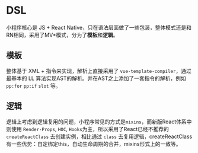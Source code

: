 # DSL

小程序核心是 JS + React Native，只在语法层面做了一些包装，整体模式还是和RN相同，采用了MV*模式，分为了**模板**和**逻辑**。

## 模板

整体基于 XML + 指令来实现，解析上直接采用了 `vue-template-compiler`，通过最基本的 LL 算法实现AST的解析。并在AST之上添加了一套指令的解析，例如 `pp:for` `pp:if` `slot` 等。

## 逻辑

逻辑上考虑到逻辑复用的问题，小程序常见的方式是`mixins`，而新版React体系中则使用 `Render-Props`, `HOC`, `Hooks`为主，所以采用了React已经不推荐的`createReactClass` 去创建实例，相比通过 `class` 去复用逻辑，createReactClass 有一些优势：自定绑定this，自动生命周期的合并，mixins形式上的一致等。
